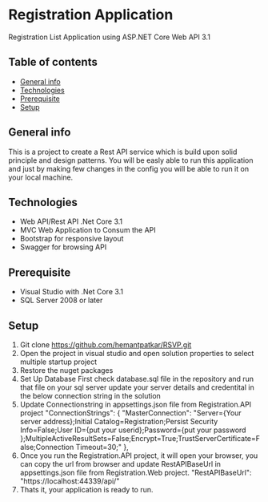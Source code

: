 # Registration Application
Registration List Application using ASP.NET Core Web API 3.1

## Table of contents
* [General info](#general-info)
* [Technologies](#technologies)
* [Prerequisite](#prerequisite)
* [Setup](#setup)

## General info
This is a project to create a Rest API service which is build upon solid principle and design patterns. You will be easly able to run this application and just by making few changes in the config you will be able to run it on your local machine.


## Technologies
* Web API/Rest API .Net Core 3.1
* MVC Web Application to Consum the API
* Bootstrap for responsive layout
* Swagger for browsing API

## Prerequisite
* Visual Studio with .Net Core 3.1
* SQL Server 2008 or later

## Setup
1) Git clone https://github.com/hemantpatkar/RSVP.git
2) Open the project in visual studio and open solution properties to select multiple startup project
3) Restore the nuget packages
4) Set Up Database First
    check database.sql file in the repository and run that file on your sql server
    update your server details and credentital in the below connection string in the solution
5) Update Connectionstring in appsettings.json file from Registration.API project
  "ConnectionStrings": {
    "MasterConnection": "Server={Your server address};Initial Catalog=Registration;Persist Security Info=False;User ID={put your userid};Password={put your password };MultipleActiveResultSets=False;Encrypt=True;TrustServerCertificate=False;Connection Timeout=30;"
  },
6) Once you run the Registration.API project, it will open your browser, you can copy the url from browser and update RestAPIBaseUrl in appsettings.json file from Registration.Web project. "RestAPIBaseUrl": "https://localhost:44339/api/"
7) Thats it, your application is ready to run.



